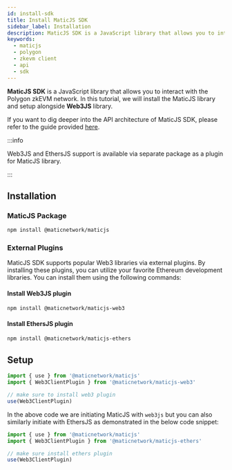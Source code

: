 ```yaml
---
id: install-sdk
title: Install MaticJS SDK
sidebar_label: Installation
description: MaticJS SDK is a JavaScript library that allows you to interact with the Polygon zkEVM network.
keywords:
  - maticjs
  - polygon
  - zkevm client
  - api
  - sdk
---
```


**MaticJS SDK** is a JavaScript library that allows you to interact with the Polygon zkEVM network. In this tutorial, we will install the MaticJS library and setup alongside **Web3JS** library.

If you want to dig deeper into the API architecture of MaticJS SDK, please refer to the guide provided [here](https://wiki.polygon.technology/docs/develop/ethereum-polygon/matic-js/api-architecture).

:::info

Web3JS and EthersJS support is available via separate package as a plugin for MaticJS library.

:::

## Installation

### MaticJS Package

```bash
npm install @maticnetwork/maticjs
```

### External Plugins

MaticJS SDK supports popular Web3 libraries via external plugins. By installing these plugins, you can utilize your favorite Ethereum development libraries. You can install them using the following commands:

#### Install Web3JS plugin
```bash
npm install @maticnetwork/maticjs-web3
```
#### Install EthersJS plugin
```bash
npm install @maticnetwork/maticjs-ethers
```

## Setup

```javascript
import { use } from '@maticnetwork/maticjs'
import { Web3ClientPlugin } from '@maticnetwork/maticjs-web3'

// make sure to install web3 plugin
use(Web3ClientPlugin)
```

In the above code we are initiating MaticJS with `web3js` but you can also similarly initiate with EthersJS as demonstrated in the below code snippet:

```js
import { use } from '@maticnetwork/maticjs'
import { Web3ClientPlugin } from '@maticnetwork/maticjs-ethers'

// make sure install ethers plugin
use(Web3ClientPlugin)
```
